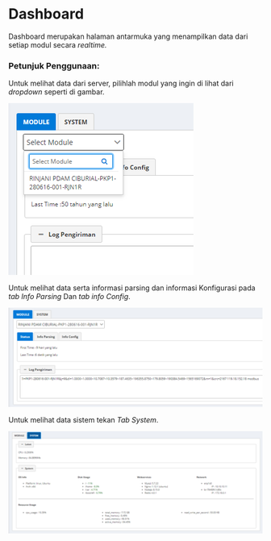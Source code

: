 # Dashboard

Dashboard merupakan halaman antarmuka yang menampilkan data dari setiap modul secara _realtime._

### Petunjuk Penggunaan:

Untuk melihat data dari server, pilihlah modul yang ingin di lihat dari _dropdown_ seperti di gambar.

![](media/mam72.png)

Untuk melihat data serta informasi parsing dan informasi Konfigurasi pada _tab Info Parsing_ Dan _tab info Config_.

![](media/mam73.png)

Untuk melihat data sistem tekan _Tab System_.

![](media/Screenshot74.png)
